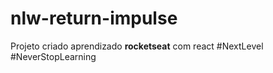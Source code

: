 # nlw-return-impulse
Projeto criado aprendizado __rocketseat__ com react
#NextLevel
#NeverStopLearning
